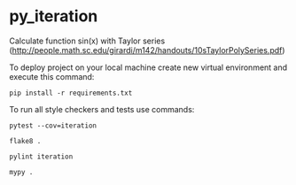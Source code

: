 # py_iteration

Calculate function sin(x) with Taylor series (http://people.math.sc.edu/girardi/m142/handouts/10sTaylorPolySeries.pdf)


To deploy project on your local machine create new virtual environment and execute this command:

`pip install -r requirements.txt`

To run all style checkers and tests use commands:

`pytest --cov=iteration`

`flake8 .`

`pylint iteration`

`mypy .`